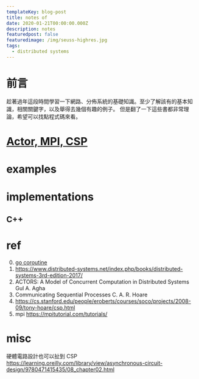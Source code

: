 ```yaml
---
templateKey: blog-post
title: notes of 
date: 2020-01-21T00:00:00.000Z
description: notes 
featuredpost: false
featuredimage: /img/seuss-highres.jpg
tags:
  - distributed systems
---
```

# 前言
趁著過年這段時間學習一下網路、分佈系統的基礎知識。至少了解該有的基本知識，相關關鍵字，以及舉得去幾個有趣的例子。
但是翻了一下這些書都非常理論，希望可以找點程式碼來看。

# [Actor, MPI, CSP](http://spcl.inf.ethz.ch/Teaching/2019-pp/lectures/PP-l24-MessagePassingII.pdf)

# examples

# implementations
## C++
# ref
0. [go coroutine](https://www.youtube.com/watch?v=f6kdp27TYZs)
1. https://www.distributed-systems.net/index.php/books/distributed-systems-3rd-edition-2017/
2. ACTORS: A Model of Concurrent Computation in Distributed Systems Gul A. Agha
3. Communicating Sequential Processes C. A. R. Hoare
4. https://cs.stanford.edu/people/eroberts/courses/soco/projects/2008-09/tony-hoare/csp.html
5. mpi https://mpitutorial.com/tutorials/

# misc
硬體電路設計也可以扯到 CSP https://learning.oreilly.com/library/view/asynchronous-circuit-design/9780471415435/08_chapter02.html